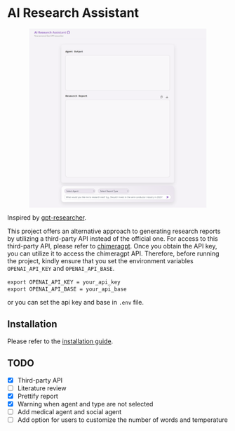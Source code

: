 # AI Research Assistant

<div align="center">
    <img align="center" src="./client/static/screen_shot.png" width="80%">
</div>

Inspired by [gpt-researcher](https://github.com/assafelovic/gpt-researcher). 

This project offers an alternative approach to generating research reports by utilizing a third-party API instead of the official one. For access to this third-party API, please refer to [chimeragpt](https://chimeragpt.adventblocks.cc/). Once you obtain the API key, you can utilize it to access the chimeragpt API. Therefore, before running the project, kindly ensure that you set the environment variables `OPENAI_API_KEY` and `OPENAI_API_BASE`.

```
export OPENAI_API_KEY = your_api_key
export OPENAI_API_BASE = your_api_base
```

or you can set the api key and base in `.env` file.


## Installation

Please refer to the [installation guide](https://github.com/assafelovic/gpt-researcher#quickstart).

## TODO

- [x] Third-party API
- [ ] Literature review
- [x] Prettify report
- [x] Warning when agent and type are not selected
- [ ] Add medical agent and social agent
- [ ] Add option for users to customize the number of words and temperature